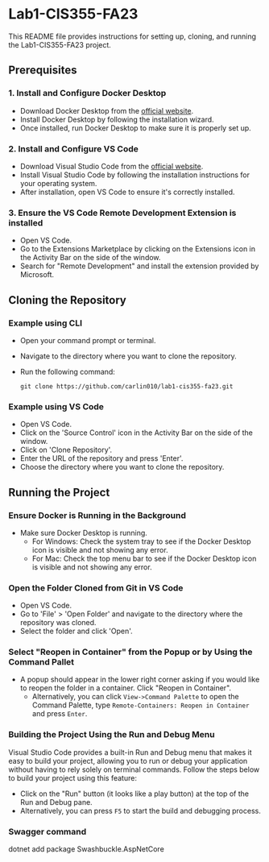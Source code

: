 # Lab1-CIS355-FA23

This README file provides instructions for setting up, cloning, and running the Lab1-CIS355-FA23 project.

## Prerequisites

### 1. Install and Configure Docker Desktop

- Download Docker Desktop from the [official website](https://www.docker.com/products/docker-desktop).
- Install Docker Desktop by following the installation wizard.
- Once installed, run Docker Desktop to make sure it is properly set up.

### 2. Install and Configure VS Code

- Download Visual Studio Code from the [official website](https://code.visualstudio.com/).
- Install Visual Studio Code by following the installation instructions for your operating system.
- After installation, open VS Code to ensure it's correctly installed.

### 3. Ensure the VS Code Remote Development Extension is installed

- Open VS Code.
- Go to the Extensions Marketplace by clicking on the Extensions icon in the Activity Bar on the side of the window.
- Search for "Remote Development" and install the extension provided by Microsoft.

## Cloning the Repository

### Example using CLI

- Open your command prompt or terminal.
- Navigate to the directory where you want to clone the repository.
- Run the following command:

    ```
    git clone https://github.com/carlin010/lab1-cis355-fa23.git
    ```

### Example using VS Code

- Open VS Code.
- Click on the 'Source Control' icon in the Activity Bar on the side of the window.
- Click on 'Clone Repository'.
- Enter the URL of the repository and press 'Enter'.
- Choose the directory where you want to clone the repository.

## Running the Project

### Ensure Docker is Running in the Background

- Make sure Docker Desktop is running.
  - For Windows: Check the system tray to see if the Docker Desktop icon is visible and not showing any error.
  - For Mac: Check the top menu bar to see if the Docker Desktop icon is visible and not showing any error.

### Open the Folder Cloned from Git in VS Code

- Open VS Code.
- Go to 'File' > 'Open Folder' and navigate to the directory where the repository was cloned.
- Select the folder and click 'Open'.

### Select "Reopen in Container" from the Popup or by Using the Command Pallet

- A popup should appear in the lower right corner asking if you would like to reopen the folder in a container. Click "Reopen in Container".
  - Alternatively, you can click `View->Command Palette` to open the Command Palette, type `Remote-Containers: Reopen in Container` and press `Enter`.

### Building the Project Using the Run and Debug Menu

Visual Studio Code provides a built-in Run and Debug menu that makes it easy to build your project, allowing you to run or debug your application without having to rely solely on terminal commands. Follow the steps below to build your project using this feature:

- Click on the "Run" button (it looks like a play button) at the top of the Run and Debug pane.
- Alternatively, you can press `F5` to start the build and debugging process. 


### Swagger command 
dotnet add package Swashbuckle.AspNetCore
